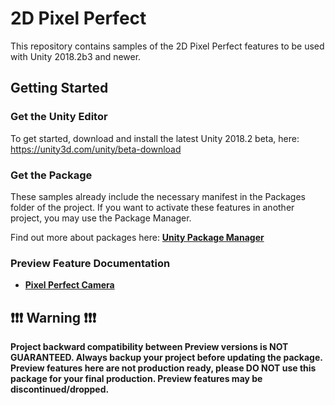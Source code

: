 # 2D Pixel Perfect

This repository contains samples of the 2D Pixel Perfect features to be used with Unity 2018.2b3 and newer.

## Getting Started

### Get the Unity Editor

To get started, download and install the latest Unity 2018.2 beta, here: https://unity3d.com/unity/beta-download

### Get the Package

These samples already include the necessary manifest in the Packages folder of the project.
If you want to activate these features in another project, you may use the Package Manager.

Find out more about packages here: **[Unity Package Manager](https://docs.unity3d.com/Packages/com.unity.package-manager-ui@1.8/manual/index.html)**

### Preview Feature Documentation
* **[Pixel Perfect Camera](https://docs.unity3d.com/Packages/com.unity.2d.pixel-perfect@1.0/manual/index.html)**

## ❗️❗️❗️ Warning ❗️❗️❗️

**Project backward compatibility between Preview versions is NOT GUARANTEED. Always backup your project before updating the package. Preview features here are not production ready, please DO NOT use this package for your final production. Preview features may be discontinued/dropped.**


